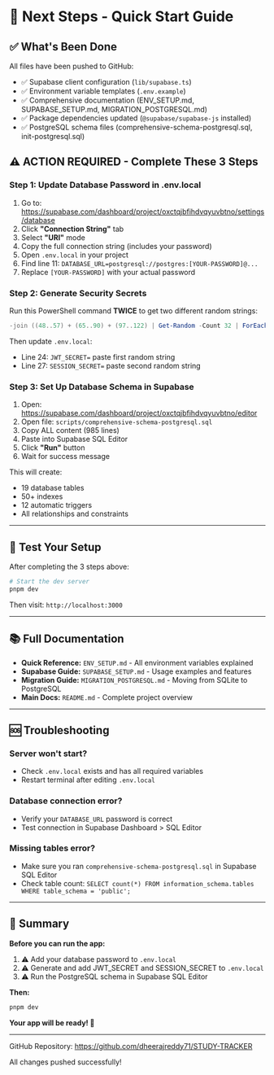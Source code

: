 # 🚀 Next Steps - Quick Start Guide

## ✅ What's Been Done

All files have been pushed to GitHub:

- ✅ Supabase client configuration (`lib/supabase.ts`)
- ✅ Environment variable templates (`.env.example`)
- ✅ Comprehensive documentation (ENV_SETUP.md, SUPABASE_SETUP.md, MIGRATION_POSTGRESQL.md)
- ✅ Package dependencies updated (`@supabase/supabase-js` installed)
- ✅ PostgreSQL schema files (comprehensive-schema-postgresql.sql, init-postgresql.sql)

## ⚠️ ACTION REQUIRED - Complete These 3 Steps

### Step 1: Update Database Password in .env.local

1. Go to: https://supabase.com/dashboard/project/oxctqjbfihdvqyuvbtno/settings/database
2. Click **"Connection String"** tab
3. Select **"URI"** mode
4. Copy the full connection string (includes your password)
5. Open `.env.local` in your project
6. Find line 11: `DATABASE_URL=postgresql://postgres:[YOUR-PASSWORD]@...`
7. Replace `[YOUR-PASSWORD]` with your actual password

### Step 2: Generate Security Secrets

Run this PowerShell command **TWICE** to get two different random strings:

```powershell
-join ((48..57) + (65..90) + (97..122) | Get-Random -Count 32 | ForEach-Object {[char]$_})
```

Then update `.env.local`:

- Line 24: `JWT_SECRET=` paste first random string
- Line 27: `SESSION_SECRET=` paste second random string

### Step 3: Set Up Database Schema in Supabase

1. Open: https://supabase.com/dashboard/project/oxctqjbfihdvqyuvbtno/editor
2. Open file: `scripts/comprehensive-schema-postgresql.sql`
3. Copy ALL content (985 lines)
4. Paste into Supabase SQL Editor
5. Click **"Run"** button
6. Wait for success message

This will create:

- 19 database tables
- 50+ indexes
- 12 automatic triggers
- All relationships and constraints

---

## 🧪 Test Your Setup

After completing the 3 steps above:

```bash
# Start the dev server
pnpm dev
```

Then visit: `http://localhost:3000`

---

## 📚 Full Documentation

- **Quick Reference:** `ENV_SETUP.md` - All environment variables explained
- **Supabase Guide:** `SUPABASE_SETUP.md` - Usage examples and features
- **Migration Guide:** `MIGRATION_POSTGRESQL.md` - Moving from SQLite to PostgreSQL
- **Main Docs:** `README.md` - Complete project overview

---

## 🆘 Troubleshooting

### Server won't start?

- Check `.env.local` exists and has all required variables
- Restart terminal after editing `.env.local`

### Database connection error?

- Verify your `DATABASE_URL` password is correct
- Test connection in Supabase Dashboard > SQL Editor

### Missing tables error?

- Make sure you ran `comprehensive-schema-postgresql.sql` in Supabase SQL Editor
- Check table count: `SELECT count(*) FROM information_schema.tables WHERE table_schema = 'public';`

---

## 🎯 Summary

**Before you can run the app:**

1. ⚠️ Add your database password to `.env.local`
2. ⚠️ Generate and add JWT_SECRET and SESSION_SECRET to `.env.local`
3. ⚠️ Run the PostgreSQL schema in Supabase SQL Editor

**Then:**

```bash
pnpm dev
```

**Your app will be ready! 🎉**

---

GitHub Repository: https://github.com/dheerajreddy71/STUDY-TRACKER

All changes pushed successfully!

